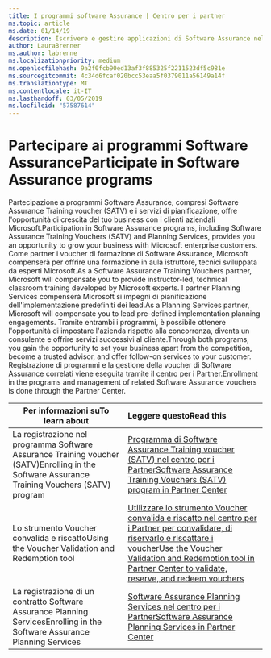 ```yaml
---
title: I programmi software Assurance | Centro per i partner
ms.topic: article
ms.date: 01/14/19
description: Iscrivere e gestire applicazioni di Software Assurance nel centro per i Partner
author: LauraBrenner
ms.author: labrenne
ms.localizationpriority: medium
ms.openlocfilehash: 9a2f0fcb90ed13af3f885325f2211523df5c981e
ms.sourcegitcommit: 4c34d6fcaf020bcc53eaa5f0379011a56149a14f
ms.translationtype: MT
ms.contentlocale: it-IT
ms.lasthandoff: 03/05/2019
ms.locfileid: "57587614"
---
```

# <a name="participate-in-software-assurance-programs"></a><span data-ttu-id="43636-103">Partecipare ai programmi Software Assurance</span><span class="sxs-lookup"><span data-stu-id="43636-103">Participate in Software Assurance programs</span></span>

<span data-ttu-id="43636-104">Partecipazione a programmi Software Assurance, compresi Software Assurance Training voucher (SATV) e i servizi di pianificazione, offre l'opportunità di crescita del tuo business con i clienti aziendali Microsoft.</span><span class="sxs-lookup"><span data-stu-id="43636-104">Participation in Software Assurance programs, including Software Assurance Training Vouchers (SATV) and Planning Services, provides you an opportunity to grow your business with Microsoft enterprise customers.</span></span> <span data-ttu-id="43636-105">Come partner i voucher di formazione di Software Assurance, Microsoft compenserà per offrire una formazione in aula istruttore, tecnici sviluppata da esperti Microsoft.</span><span class="sxs-lookup"><span data-stu-id="43636-105">As a Software Assurance Training Vouchers partner, Microsoft will compensate you to provide instructor-led, technical classroom training developed by Microsoft experts.</span></span> <span data-ttu-id="43636-106">I partner Planning Services compenserà Microsoft si impegni di pianificazione dell'implementazione predefiniti dei lead.</span><span class="sxs-lookup"><span data-stu-id="43636-106">As a Planning Services partner, Microsoft will compensate you to lead pre-defined implementation planning engagements.</span></span> <span data-ttu-id="43636-107">Tramite entrambi i programmi, è possibile ottenere l'opportunità di impostare l'azienda rispetto alla concorrenza, diventa un consulente e offrire servizi successivi al cliente.</span><span class="sxs-lookup"><span data-stu-id="43636-107">Through both programs, you gain the opportunity to set your business apart from the competition, become a trusted advisor, and offer follow-on services to your customer.</span></span> <span data-ttu-id="43636-108">Registrazione di programmi e la gestione della voucher di Software Assurance correlati viene eseguita tramite il centro per i Partner.</span><span class="sxs-lookup"><span data-stu-id="43636-108">Enrollment in the programs and management of related Software Assurance vouchers is done through the Partner Center.</span></span>

|<span data-ttu-id="43636-109">**Per informazioni su**</span><span class="sxs-lookup"><span data-stu-id="43636-109">**To learn about**</span></span>   |<span data-ttu-id="43636-110">**Leggere questo**</span><span class="sxs-lookup"><span data-stu-id="43636-110">**Read this**</span></span>   |
|--------------------------|:------------------|
|<span data-ttu-id="43636-111">La registrazione nel programma Software Assurance Training voucher (SATV)</span><span class="sxs-lookup"><span data-stu-id="43636-111">Enrolling in the Software Assurance Training Vouchers (SATV) program</span></span>|[<span data-ttu-id="43636-112">Programma di Software Assurance Training voucher (SATV) nel centro per i Partner</span><span class="sxs-lookup"><span data-stu-id="43636-112">Software Assurance Training Vouchers (SATV) program in Partner Center</span></span>](software-assurance-satv.md)|
|<span data-ttu-id="43636-113">Lo strumento Voucher convalida e riscatto</span><span class="sxs-lookup"><span data-stu-id="43636-113">Using the Voucher Validation and Redemption tool</span></span>|[<span data-ttu-id="43636-114">Utilizzare lo strumento Voucher convalida e riscatto nel centro per i Partner per convalidare, di riservarlo e riscattare i voucher</span><span class="sxs-lookup"><span data-stu-id="43636-114">Use the Voucher Validation and Redemption tool in Partner Center to validate, reserve, and redeem vouchers</span></span>](voucher-validation-tool.md)|
|<span data-ttu-id="43636-115">La registrazione di un contratto Software Assurance Planning Services</span><span class="sxs-lookup"><span data-stu-id="43636-115">Enrolling in the Software Assurance Planning Services</span></span>|[<span data-ttu-id="43636-116">Software Assurance Planning Services nel centro per i Partner</span><span class="sxs-lookup"><span data-stu-id="43636-116">Software Assurance Planning Services in Partner Center</span></span>](software-assurance-dps.md) 


